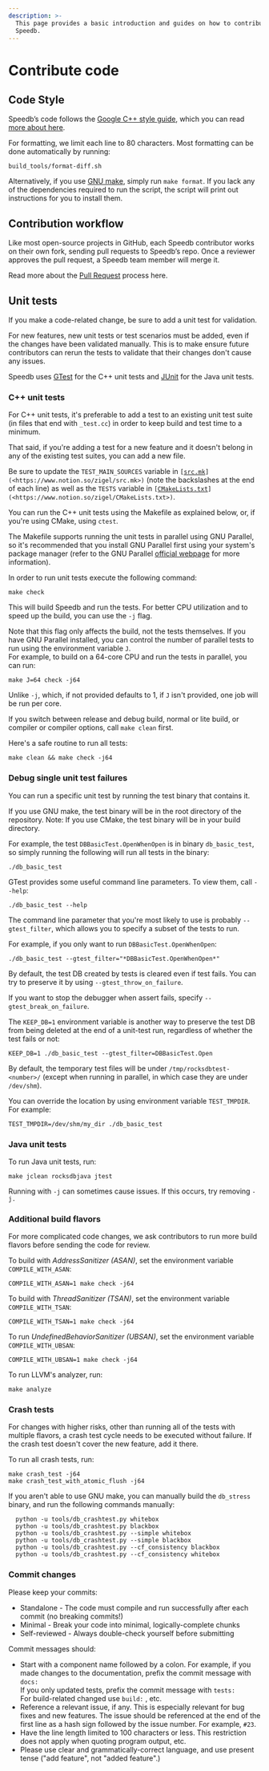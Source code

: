 ```yaml
---
description: >-
  This page provides a basic introduction and guides on how to contribute to
  Speedb.
---
```


# Contribute code

## Code Style

Speedb’s code follows the [Google C++ style guide](https://google.github.io/styleguide/cppguide.html), which you can read [more about here](https://google.github.io/styleguide/cppguide.html).

For formatting, we limit each line to 80 characters. Most formatting can be done automatically by running:

```
build_tools/format-diff.sh
```

Alternatively, if you use [GNU make](https://www.gnu.org/software/make/), simply run `make format`. If you lack any of the dependencies required to run the script, the script will print out instructions for you to install them.

## Contribution workflow

Like most open-source projects in GitHub, each Speedb contributor works on their own fork, sending pull requests to Speedb’s repo. Once a reviewer approves the pull request, a Speedb team member will merge it.

Read more about the [Pull Request](submit-a-pull-request.md) process here.

## Unit tests <a href="#unit-tests" id="unit-tests"></a>

If you make a code-related change, be sure to add a unit test for validation.

For new features, new unit tests or test scenarios must be added, even if the changes have been validated manually. This is to make ensure future contributors can rerun the tests to validate that their changes don't cause any issues.

Speedb uses [GTest](https://github.com/google/googletest) for the C++ unit tests and [JUnit](https://junit.org/) for the Java unit tests.&#x20;

### C++ unit tests

For  C++ unit tests, it's preferable to add a test to an existing unit test suite (in files that end with `_test.cc`) in order to keep build and test time to a minimum.&#x20;

That said, if you're adding a test for a new feature and it doesn't belong in any of the existing test suites, you can add a new file.&#x20;

Be sure to update the `TEST_MAIN_SOURCES` variable in `[`[`src.mk`](https://github.com/speedb-io/speedb/blob/main/src.mk)`](<https://www.notion.so/zigel/src.mk>)` (note the backslashes at the end of each line) as well as the `TESTS` variable in `[`[`CMakeLists.txt`](https://github.com/speedb-io/speedb/blob/main/CMakeLists.txt)`](<https://www.notion.so/zigel/CMakeLists.txt>)`.

You can run the C++ unit tests using the Makefile as explained below, or, if you're using CMake, using `ctest`.&#x20;

The Makefile supports running the unit tests in parallel using GNU Parallel, so it's recommended that you install GNU Parallel first using your system's package manager (refer to the GNU Parallel [official webpage](https://www.gnu.org/software/parallel/) for more information).

In order to run unit tests execute the following command:

```
make check
```

This will build Speedb and run the tests. For better CPU utilization and to speed up the build, you can use the `-j` flag.

Note that this flag only affects the build, not the tests themselves. If you have GNU Parallel installed, you can control the number of parallel tests to run using the environment variable `J`. \
For example, to build on a 64-core CPU and run the tests in parallel, you can run:

```
make J=64 check -j64
```

Unlike `-j`, which, if not provided defaults to 1, if `J` isn't provided, one job will be run per core.

If you switch between release and debug build, normal or lite build, or compiler or compiler options, call `make clean` first.&#x20;

Here's a safe routine to run all tests:

```
make clean && make check -j64
```

### Debug single unit test failures

You can run a specific unit test by running the test binary that contains it.&#x20;

If you use GNU make, the test binary will be in the root directory of the repository. Note: If you use CMake, the test binary will be in your build directory.&#x20;

For example, the test `DBBasicTest.OpenWhenOpen` is in binary `db_basic_test`, so simply running the following will run all tests in the binary:

```
./db_basic_test
```

GTest provides some useful command line parameters. To view them, call `--help`:

```
./db_basic_test --help
```

The command line parameter that you're most likely to use is probably `--gtest_filter`, which allows you to specify a subset of the tests to run.&#x20;

For example, if you only want to run `DBBasicTest.OpenWhenOpen`:

```
./db_basic_test --gtest_filter="*DBBasicTest.OpenWhenOpen*"
```

By default, the test DB created by tests is cleared even if test fails. You can try to preserve it by using `--gtest_throw_on_failure`.&#x20;

If you want to stop the debugger when assert fails, specify `--gtest_break_on_failure`.

The `KEEP_DB=1` environment variable is another way to preserve the test DB from being deleted at the end of a unit-test run, regardless of whether the test fails or not:

```
KEEP_DB=1 ./db_basic_test --gtest_filter=DBBasicTest.Open
```

By default, the temporary test files will be under `/tmp/rocksdbtest-<number>/` (except when running in parallel, in which case they are under `/dev/shm`).&#x20;

You can override the location by using environment variable `TEST_TMPDIR`. For example:

```
TEST_TMPDIR=/dev/shm/my_dir ./db_basic_test
```

### Java unit tests

To run Java unit tests, run:

```
make jclean rocksdbjava jtest
```

Running with `-j` can sometimes cause issues. If this occurs, try removing `-j.`

### Additional build flavors

For more complicated code changes, we ask contributors to run more build flavors before sending the code for review.

To build with _AddressSanitizer (ASAN)_, set the environment variable `COMPILE_WITH_ASAN`:

```
COMPILE_WITH_ASAN=1 make check -j64
```

To build with _ThreadSanitizer (TSAN)_, set the environment variable `COMPILE_WITH_TSAN`:

```
COMPILE_WITH_TSAN=1 make check -j64
```

To run _UndefinedBehaviorSanitizer (UBSAN)_, set the environment variable `COMPILE_WITH_UBSAN`:

```
COMPILE_WITH_UBSAN=1 make check -j64
```

To run LLVM's analyzer, run:

```
make analyze
```

### Crash tests

For changes with higher risks, other than running all of the tests with multiple flavors, a crash test cycle needs to be executed without failure. If the crash test doesn't cover the new feature, add it there.

To run all crash tests, run:

```
make crash_test -j64
make crash_test_with_atomic_flush -j64
```

If you aren't able to use GNU make, you can manually build the `db_stress` binary, and run the following commands manually:

```
  python -u tools/db_crashtest.py whitebox
  python -u tools/db_crashtest.py blackbox
  python -u tools/db_crashtest.py --simple whitebox
  python -u tools/db_crashtest.py --simple blackbox
  python -u tools/db_crashtest.py --cf_consistency blackbox
  python -u tools/db_crashtest.py --cf_consistency whitebox
```

### Commit changes

Please keep your commits:

* Standalone - The code must compile and run successfully after each commit (no breaking commits!)
* Minimal - Break your code into minimal, logically-complete chunks
* Self-reviewed - Always double-check yourself before submitting

Commit messages should:

* Start with a component name followed by a colon. For example, if you made changes to the documentation, prefix the commit message with `docs:` \
  If you only updated tests, prefix the commit message with `tests:`\
  For build-related changed use `build:` , etc.
* Reference a relevant issue, if any. This is especially relevant for bug fixes and new features. The issue should be referenced at the end of the first line as a hash sign followed by the issue number. For example, `#23`.
* Have the line length limited to 100 characters or less. This restriction does not apply when quoting program output, etc.
* Please use clear and grammatically-correct language, and use present tense ("add feature", not "added feature".)

###


